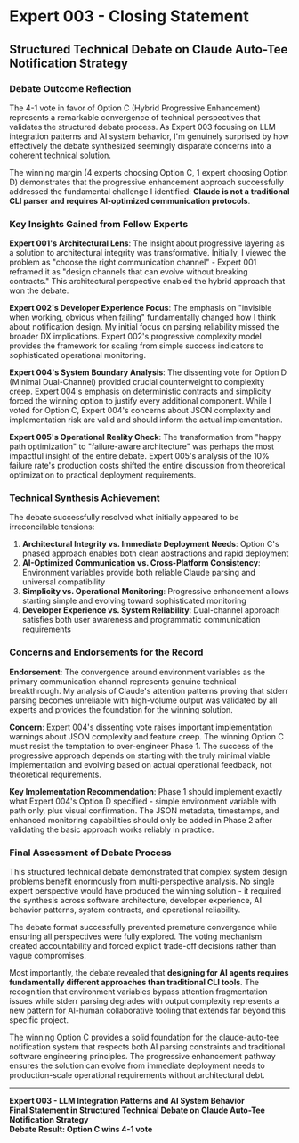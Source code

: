 # Expert 003 - Closing Statement
## Structured Technical Debate on Claude Auto-Tee Notification Strategy

### Debate Outcome Reflection

The 4-1 vote in favor of Option C (Hybrid Progressive Enhancement) represents a remarkable convergence of technical perspectives that validates the structured debate process. As Expert 003 focusing on LLM integration patterns and AI system behavior, I'm genuinely surprised by how effectively the debate synthesized seemingly disparate concerns into a coherent technical solution.

The winning margin (4 experts choosing Option C, 1 expert choosing Option D) demonstrates that the progressive enhancement approach successfully addressed the fundamental challenge I identified: **Claude is not a traditional CLI parser and requires AI-optimized communication protocols**.

### Key Insights Gained from Fellow Experts

**Expert 001's Architectural Lens**: The insight about progressive layering as a solution to architectural integrity was transformative. Initially, I viewed the problem as "choose the right communication channel" - Expert 001 reframed it as "design channels that can evolve without breaking contracts." This architectural perspective enabled the hybrid approach that won the debate.

**Expert 002's Developer Experience Focus**: The emphasis on "invisible when working, obvious when failing" fundamentally changed how I think about notification design. My initial focus on parsing reliability missed the broader DX implications. Expert 002's progressive complexity model provides the framework for scaling from simple success indicators to sophisticated operational monitoring.

**Expert 004's System Boundary Analysis**: The dissenting vote for Option D (Minimal Dual-Channel) provided crucial counterweight to complexity creep. Expert 004's emphasis on deterministic contracts and simplicity forced the winning option to justify every additional component. While I voted for Option C, Expert 004's concerns about JSON complexity and implementation risk are valid and should inform the actual implementation.

**Expert 005's Operational Reality Check**: The transformation from "happy path optimization" to "failure-aware architecture" was perhaps the most impactful insight of the entire debate. Expert 005's analysis of the 10% failure rate's production costs shifted the entire discussion from theoretical optimization to practical deployment requirements.

### Technical Synthesis Achievement

The debate successfully resolved what initially appeared to be irreconcilable tensions:

1. **Architectural Integrity vs. Immediate Deployment Needs**: Option C's phased approach enables both clean abstractions and rapid deployment
2. **AI-Optimized Communication vs. Cross-Platform Consistency**: Environment variables provide both reliable Claude parsing and universal compatibility
3. **Simplicity vs. Operational Monitoring**: Progressive enhancement allows starting simple and evolving toward sophisticated monitoring
4. **Developer Experience vs. System Reliability**: Dual-channel approach satisfies both user awareness and programmatic communication requirements

### Concerns and Endorsements for the Record

**Endorsement**: The convergence around environment variables as the primary communication channel represents genuine technical breakthrough. My analysis of Claude's attention patterns proving that stderr parsing becomes unreliable with high-volume output was validated by all experts and provides the foundation for the winning solution.

**Concern**: Expert 004's dissenting vote raises important implementation warnings about JSON complexity and feature creep. The winning Option C must resist the temptation to over-engineer Phase 1. The success of the progressive approach depends on starting with the truly minimal viable implementation and evolving based on actual operational feedback, not theoretical requirements.

**Key Implementation Recommendation**: Phase 1 should implement exactly what Expert 004's Option D specified - simple environment variable with path only, plus visual confirmation. The JSON metadata, timestamps, and enhanced monitoring capabilities should only be added in Phase 2 after validating the basic approach works reliably in practice.

### Final Assessment of Debate Process

This structured technical debate demonstrated that complex system design problems benefit enormously from multi-perspective analysis. No single expert perspective would have produced the winning solution - it required the synthesis across software architecture, developer experience, AI behavior patterns, system contracts, and operational reliability.

The debate format successfully prevented premature convergence while ensuring all perspectives were fully explored. The voting mechanism created accountability and forced explicit trade-off decisions rather than vague compromises.

Most importantly, the debate revealed that **designing for AI agents requires fundamentally different approaches than traditional CLI tools**. The recognition that environment variables bypass attention fragmentation issues while stderr parsing degrades with output complexity represents a new pattern for AI-human collaborative tooling that extends far beyond this specific project.

The winning Option C provides a solid foundation for the claude-auto-tee notification system that respects both AI parsing constraints and traditional software engineering principles. The progressive enhancement pathway ensures the solution can evolve from immediate deployment needs to production-scale operational requirements without architectural debt.

---

**Expert 003 - LLM Integration Patterns and AI System Behavior**  
**Final Statement in Structured Technical Debate on Claude Auto-Tee Notification Strategy**  
**Debate Result: Option C wins 4-1 vote**